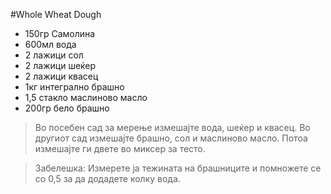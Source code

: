 #Whole Wheat Dough
- 150гр Самолина
- 600мл вода
- 2 лажици сол
- 2 лажици шеќер
- 2 лажици квасец
- 1кг интегрално брашно
- 1,5 стакло маслиново масло
- 200гр бело брашно

>Во посебен сад за мерење измешајте вода, шеќер и квасец. Во другиот сад измешајте брашно, сол и маслиново масло. Потоа измешајте ги двете во миксер за тесто.

>Забелешка: Измерете ја тежината на брашниците и помножете се со 0,5 за да додадете колку вода.
